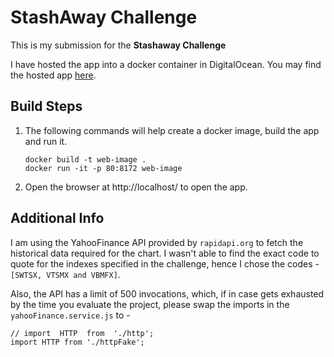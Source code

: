 
# StashAway Challenge

 
This is my submission for the **Stashaway Challenge**

I have hosted the app into a docker container in DigitalOcean. You may find the hosted app [here](http://stashaway-soumyaditya.uk.to/).

## Build Steps

 1. The following commands will help create a docker image, build the app and run it.
 
        docker build -t web-image .
        docker run -it -p 80:8172 web-image
    
2. Open the browser at http://localhost/ to open the app.

## Additional Info

I am using the YahooFinance API provided by `rapidapi.org` to fetch the historical data required for the chart. I wasn't able to find the exact code to quote for the indexes specified in the challenge, hence I chose the codes - `[SWTSX, VTSMX and VBMFX]`. 

Also, the API has a limit of 500 invocations, which, if in case gets exhausted by the time you evaluate the project, please swap the imports in the `yahooFinance.service.js` to -

    // import  HTTP  from  './http';
    import HTTP from './httpFake';
